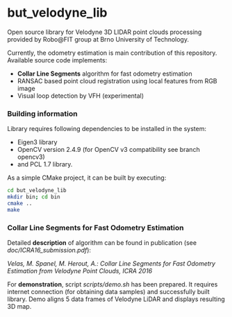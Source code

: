 # but_velodyne_lib

Open source library for Velodyne 3D LIDAR point clouds processing provided by Robo@FIT group at Brno University of Technology.

Currently, the odometry estimation is main contribution of this repository. Available source code implements:

 * **Collar Line Segments** algorithm for fast odometry estimation
 * RANSAC based point cloud registration using local features from RGB image
 * Visual loop detection by VFH (experimental)

### Building information
Library requires following dependencies to be installed in the system:

 * Eigen3 library
 * OpenCV version 2.4.9 (for OpenCV v3 compatibility see branch opencv3)
 * and PCL 1.7 library.

As a simple CMake project, it can be built by executing:

```bash
cd but_velodyne_lib
mkdir bin; cd bin
cmake ..
make
```

### Collar Line Segments for Fast Odometry Estimation

Detailed **description** of algorithm can be found in publication (see *doc/ICRA16_submission.pdf*):

*Velas, M. Spanel, M. Herout, A.: Collar Line Segments for Fast Odometry Estimation from Velodyne Point Clouds, ICRA 2016*

For **demonstration**, script *scripts/demo.sh* has been prepared. It requires internet connection (for obtaining data samples) and successfully built library. Demo aligns 5 data frames of Velodyne LiDAR and displays resulting 3D map.

